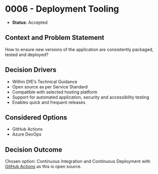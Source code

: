 # 0006 - Deployment Tooling

* **Status**: Accepted

## Context and Problem Statement

How to ensure new versions of the application are consistently packaged, tested and deployed?

## Decision Drivers

* Within DfE’s Technical Guidance
* Open source as per Service Standard
* Compatible with selected hosting platform
* Support for automated application, security and accessibility testing
* Enables quick and frequent releases

## Considered Options

* GitHub Actions
* Azure DevOps

## Decision Outcome

Chosen option: Continuous Integration and Continuous Deployment with [GitHub Actions](https://github.com/features/actions) as this is open source.